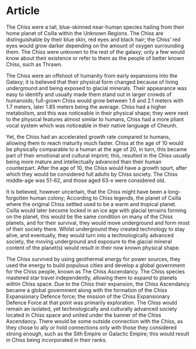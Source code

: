 # Article

The Chiss were a tall, blue-skinned near-human species hailing from their home planet of Csilla within the Unknown Regions.
The Chiss are distinguishable by their blue skin, red eyes and black hair; the Chiss’ red eyes would grow darker depending on the amount of oxygen surrounding them.
The Chiss were unknown to the rest of the galaxy; only a few would know about their existence or refer to them as the people of better known Chiss, such as Thrawn.

The Chiss were an offshoot of humanity from early expansions into the Galaxy; it is believed that their physical form changed because of living underground and being exposed to glacial minerals.
Their appearance was easy to identify and usually made them stand out in larger crowds of humanoids; full-grown Chiss would grow between 1.6 and 2.1 meters with 1.7 meters, later 1.85 meters being the average.
Chiss had a higher metabolism, and this was noticeable in their physical shape; they were next to the physical features almost similar to humans, Chiss had a more pliant vocal system which was noticeable in their native language of Cheunh.

Yet, the Chiss had an accelerated growth rate compared to humans, allowing them to reach maturity much faster.
Chiss at the age of 10 would be physically comparable to a human at the age of 20, in turn, this became part of their emotional and cultural imprint; this, resulted in the Chiss usually being more mature and intellectually advanced than their human counterpart.
After the age of 10, the Chiss would have a growth spurt, after which they would be considered full adults by Chiss society.
The Chiss middle-age was 51-62, and those aged 63-x were considered old.

It is believed, however uncertain, that the Chiss might have been a long-forgotten human colony; According to Chiss legends, the planet of Csilla where the original Chiss settled used to be a warm and tropical planet.
Csilla would later become locked in an ice age with glacial terrains forming on the planet, this would be the same condition on many of the Chiss planets, and for their survival, they would move underground and form most of their society there.
Whilst underground they created technology to stay alive, and eventually, they would turn into a technologically advanced society, the moving underground and exposure to the glacial mineral content of the planet(s) would result in their now known physical shape.

The Chiss survived by using geothermal energy for power sources, they used the energy to build populous cities and develop a global government for the Chiss people, known as The Chiss Ascendancy.
The Chiss species mastered star travel independently, allowing them to expand to planets within Chiss space.
Due to the Chiss their expansion, the Chiss Ascendancy became a global government along with the formation of the Chiss Expansionary Defence force; the mission of the Chiss Expansionary Defence Force at that point was primarily exploration.
The Chiss would remain an isolated, yet technologically and culturally advanced society located in Chiss space and united under the banner of the Chiss Ascendancy.
There would be some outside connection with the Chiss, as they chose to ally or hold connections only with those they considered strong enough, such as the Sith Empire or Galactic Empire; this would result in Chiss being incorporated in their ranks.
